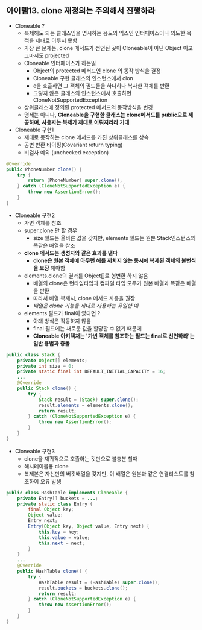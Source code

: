 
## 아이템13. clone 재정의는 주의해서 진행하라
* Cloneable ?
	* 복제해도 되는 클래스임을 명시하는 용도의 믹스인 인터페이스이나 의도한 목적을 제대로 이루지 못함
	* 가장 큰 문제는, clone 메서드가 선언된 곳이 Cloneable이 아닌 Object 이고 그마저도 projected 
	* Cloneable 인터페이스가 하는일
		* Object의 protected 메서드인 clone 의 동작 방식을 결정
		* Cloneable 구현 클래스의 인스턴스에서 clon
		* e을 호출하면 그 객체의 필드들을 하나하나 복사한 객체를 반환
		* 그렇지 않은 클래스의 인스턴스에서 호출하면 CloneNotSupportedException
	* 상위클래스에 정의된 protected 메서드의 동작방식을 변경
	* 명세는 아니나, **Cloneable을 구현한 클래스는 clone메서드를 public으로 제공하며, 사용자는 복제가 제대로 이뤄지리라 기대**
* Cloneable 구현1
	*  제대로 동작하는 clone 메서드를 가진 상위클래스를 상속
	* 	공변 반환 타이핑(Covariant return typing)
	*  비검사 예외 (unchecked exception) 
```java
@Override
public PhoneNumber clone() {
	try {
		return (PhoneNumber) super.clone();
	} catch (CloneNotSupportedException e) {
		throw new AssertionError();
	}
}
```
* Cloneable 구현2
	* 가변 객체를 참조
	* super.clone 만 할 경우
		* size 필드는 올바른 값을 갖지만, elements 필드는 원본 Stack인스턴스와 똑같은 배열을 참조
	* **clone 메서드는 생성자와 같은 효과를 낸다**
		* **clone은 원본 객체에 아무런 해를 끼치지 않는 동시에 복제된 객체의 불변식을 보장** 해야함
	* elements.clone의 결과를 Object[]로 형변환 하지 않음
		* 배열의 clone은 런타임타입과 컴파일 타입 모두가 원본 배열과 똑같은 배열을 반환
		* 따라서 배열 복제시, clone 메서드 사용을 권장
		* *배열은 clone 기능을 제대로 사용하는 유일한 예*
	* elements 필드가 final이 였다면 ?
		* 아래 방식은 작동하지 않음
		* final 필드에는 새로운 값을 할당할 수 없기 때문에
		* **Cloneable 아키텍처는 '가변 객체를 참조하는 필드는 final로 선언하라'는 일반 용법과 충돌**
```java
public class Stack {
	private Object[] elements;
	private int size = 0;
	private static final int DEFAULT_INITIAL_CAPACITY = 16;
	...
	@Override
	public Stack clone() {
		try {
			Stack result = (Stack) super.clone();
			result.elements = elements.clone();
			return result;
		} catch (CloneNotSupportedException e) {
			throw new AssertionError();
		}
	}
}
```
* Cloneable 구현3
	* clone을 재귀적으로 호출하는 것만으로 불충분 할때
	* 해시테이블용 clone
	* 복제본은 자신만의 버킷배열을 갖지만, 이 배열은 원본과 같은 연결리스트를 참조하여 오류 발생 
```java
public class HashTable implements Cloneable {
	private Entry[] buckets = ...;
	private static class Entry {
		final Object key;
		Object value;
		Entry next;
		Entry(Object key, Object value, Entry next) {
			this.key = key;
			this.value = value;
			this.next = next;
		}
	}
	...
	@Override
	public HashTable clone() {
		try {
			HashTable result = (HashTable) super.clone();
			result.buckets = buckets.clone();
			return result;
		} catch (CloneNotSupportedException e) {
			throw new AssertionError();
		}
	}
}
```
<!--stackedit_data:
eyJoaXN0b3J5IjpbOTU2OTQxMzQ2XX0=
-->